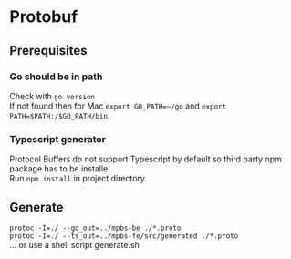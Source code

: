 # Protobuf

## Prerequisites

### Go should be in path

Check with
``go version``  
If not found then for Mac ``export GO_PATH=~/go`` and ``export PATH=$PATH:/$GO_PATH/bin``.

### Typescript generator

Protocol Buffers do not support Typescript by default so third party npm package has to be installe.     
Run ``npm install`` in project directory.

## Generate

``
protoc -I=./ --go_out=../mpbs-be ./*.proto
``  
``
protoc -I=./ --ts_out=../mpbs-fe/src/generated ./*.proto
``  
... or use a shell script generate.sh
